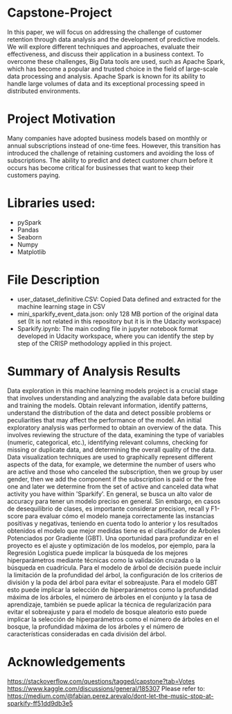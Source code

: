 # Capstone-Project
In this paper, we will focus on addressing the challenge of customer retention through data analysis and the development of predictive models. We will explore different techniques and approaches, evaluate their effectiveness, and discuss their application in a business context. To overcome these challenges, Big Data tools are used, such as Apache Spark, which has become a popular and trusted choice in the field of large-scale data processing and analysis. Apache Spark is known for its ability to handle large volumes of data and its exceptional processing speed in distributed environments.

# Project Motivation
Many companies have adopted business models based on monthly or annual subscriptions instead of one-time fees. However, this transition has introduced the challenge of retaining customers and avoiding the loss of subscriptions. The ability to predict and detect customer churn before it occurs has become critical for businesses that want to keep their customers paying.

# Libraries used:
- pySpark
- Pandas
- Seaborn
- Numpy
- Matplotlib

# File Description
- user_dataset_definitive.CSV: Copied Data defined and extracted for the machine learning stage in CSV
- mini_sparkify_event_data.json: only 128 MB portion of the original data set (It is not related in this repository but it is in the Udacity workspace)
- Sparkify.ipynb: The main coding file in jupyter notebook format developed in Udacity workspace, where you can identify the step by step of the CRISP methodology applied in this project.
  
# Summary of Analysis Results
Data exploration in this machine learning models project is a crucial stage that involves understanding and analyzing the available data before building and training the models. Obtain relevant information, identify patterns, understand the distribution of the data and detect possible problems or peculiarities that may affect the performance of the model.
An initial exploratory analysis was performed to obtain an overview of the data. This involves reviewing the structure of the data, examining the type of variables (numeric, categorical, etc.), identifying relevant columns, checking for missing or duplicate data, and determining the overall quality of the data.
Data visualization techniques are used to graphically represent different aspects of the data, for example, we determine the number of users who are active and those who canceled the subscription, then we group by user gender, then we add the component if the subscription is paid or the free one and later we determine from the set of active and canceled data what activity you have within 'Sparkify'.
En general, se busca un alto valor de accuracy para tener un modelo preciso en general. Sin embargo, en casos de desequilibrio de clases, es importante considerar precision, recall y F1-score para evaluar cómo el modelo maneja correctamente las instancias positivas y negativas, teniendo en cuenta todo lo anterior y los resultados obtenidos el modelo que mejor medidas tiene es el clasificador de Arboles Potenciados por Gradiente (GBT). 
Una oportunidad para profundizar en el proyecto es el ajuste y optimización de los modelos, por ejemplo, para la Regresión Logística puede implicar la búsqueda de los mejores hiperparámetros mediante técnicas como la validación cruzada o la búsqueda en cuadrícula. Para el modelo de árbol de decisión puede incluir la limitación de la profundidad del árbol, la configuración de los criterios de división y la poda del árbol para evitar el sobreajuste. Para el modelo GBT esto puede implicar la selección de hiperparámetros como la profundidad máxima de los árboles, el número de árboles en el conjunto y la tasa de aprendizaje, también se puede aplicar la técnica de regularización para evitar el sobreajuste y para el modelo de bosque aleatorio esto puede implicar la selección de hiperparámetros como el número de árboles en el bosque, la profundidad máxima de los árboles y el número de características consideradas en cada división del árbol.

# Acknowledgements
https://stackoverflow.com/questions/tagged/capstone?tab=Votes
https://www.kaggle.com/discussions/general/185307
Please refer to: https://medium.com/@fabian.perez.arevalo/dont-let-the-music-stop-at-sparkify-ff51dd9db3e5
